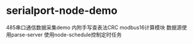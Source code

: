 # serialport-node-demo
485串口通信数据采集demo 内附手写查表法CRC modbus16计算模块 数据源使用parse-server 使用node-schedule控制定时任务
